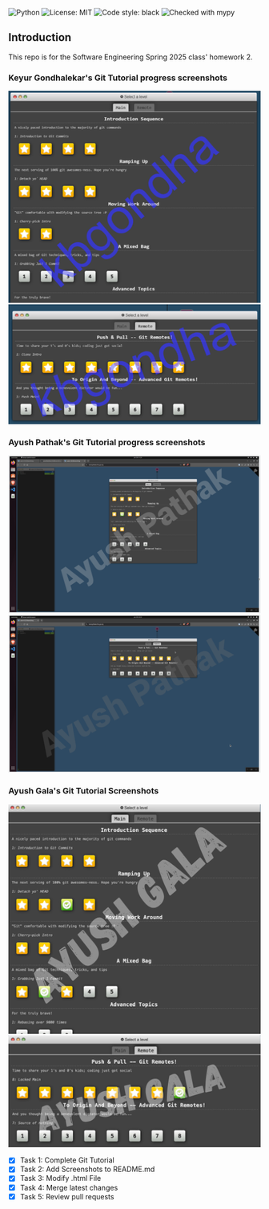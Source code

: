![Python](https://img.shields.io/badge/Made%20With-Python-blue) ![License: MIT](https://img.shields.io/badge/License-MIT-green)
![Code style: black](https://img.shields.io/badge/code%20style-black-000000.svg)
![Checked with mypy](https://img.shields.io/badge/mypy-checked-blue)

## Introduction

This repo is for the Software Engineering Spring 2025 class' homework 2.

### Keyur Gondhalekar's Git Tutorial progress screenshots

![Screenshot 1](/tutorial_progress_screenshots/kbgondha_img1.png)
![Screenshot 2](/tutorial_progress_screenshots/kbgondha_img2.png)

### Ayush Pathak's Git Tutorial progress screenshots
![Screenshot 1](/tutorial_progress_screenshots/AyushScreenShot1.png)
![Screenshot 2](/tutorial_progress_screenshots/AyushScreenShot2.png)

### Ayush Gala's Git Tutorial Screenshots
![Screenshot 1](/tutorial_progress_screenshots/agala2_shot1.jpg)
![Screenshot 2](/tutorial_progress_screenshots/agala2_shot2.jpg)

- [x] Task 1: Complete Git Tutorial
- [x] Task 2: Add Screenshots to README.md
- [x] Task 3: Modify .html File
- [x] Task 4: Merge latest changes
- [x] Task 5: Review pull requests